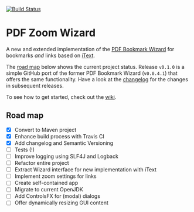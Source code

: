 [![Build Status](https://travis-ci.org/beatngu13/pdf-zoom-wizard.svg?branch=master)](https://travis-ci.org/beatngu13/pdf-zoom-wizard)

# PDF Zoom Wizard

A new and extended implementation of the [PDF Bookmark Wizard](https://bitbucket.org/beatngu13/pdfbookmarkwizard/) for bookmarks *and* links based on [iText](https://itextpdf.com/).

The [road map](#road-map) below shows the current project status. Release `v0.1.0` is a simple GitHub port of the former PDF Bookmark Wizard (`v0.0.4.1`) that offers the same functionality. Have a look at the [changelog](https://github.com/beatngu13/pdf-zoom-wizard/blob/master/CHANGELOG.md) for the changes in subsequent releases.

To see how to get started, check out the [wiki](https://github.com/beatngu13/pdf-zoom-wizard/wiki/).

## Road map

- [x] Convert to Maven project
- [x] Enhance build process with Travis CI
- [x] Add changelog and Semantic Versioning
- [ ] Tests (!)
- [ ] Improve logging using SLF4J and Logback
- [ ] Refactor entire project
- [ ] Extract Wizard interface for new implementation with iText
- [ ] Implement zoom settings for links
- [ ] Create self-contained app
- [ ] Migrate to current OpenJDK
- [ ] Add ControlsFX for (modal) dialogs
- [ ] Offer dynamically resizing GUI content
